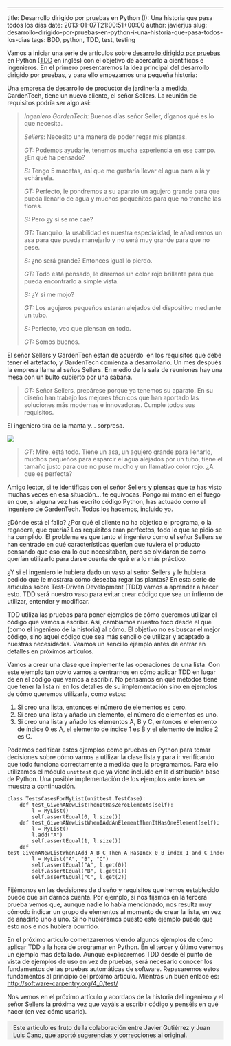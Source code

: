 ---
title: Desarrollo dirigido por pruebas en Python (I): Una historia que pasa todos los días
date: 2013-01-07T21:00:51+00:00
author: javierjus
slug: desarrollo-dirigido-por-pruebas-en-python-i-una-historia-que-pasa-todos-los-dias
tags: BDD, python, TDD, test, testing

Vamos a iniciar una serie de artículos sobre [desarrollo dirigido por pruebas](http://es.wikipedia.org/wiki/Desarrollo_guiado_por_pruebas) en Python ([TDD](http://en.wikipedia.org/wiki/Test-driven_development) en inglés) con el objetivo de acercarlo a científicos e ingenieros. En el primero presentaremos la idea principal del desarrollo dirigido por pruebas, y para ello empezamos una pequeña historia:

Una empresa de desarrollo de productor de jardinería a medida, GardenTech, tiene un nuevo cliente, el señor Sellers. La reunión de requisitos podría ser algo así:

> _Ingeniero GardenTech:_ Buenos días señor Seller, díganos qué es lo que necesita.
> 
> _Sellers_: Necesito una manera de poder regar mis plantas.
> 
> _GT:_ Podemos ayudarle, tenemos mucha experiencia en ese campo. ¿En qué ha pensado?
> 
> _S:_ Tengo 5 macetas, así que me gustaría llevar el agua para allá y echársela.
> 
> _GT:_ Perfecto, le pondremos a su aparato un agujero grande para que pueda llenarlo de agua y muchos pequeñitos para que no tronche las flores.
> 
> _S:_ Pero ¿y si se me cae?
> 
> _GT:_ Tranquilo, la usabilidad es nuestra especialidad, le añadiremos un asa para que pueda manejarlo y no será muy grande para que no pese.
> 
> _S:_ ¿no será grande? Entonces igual lo pierdo.
> 
> _GT:_ Todo está pensado, le daremos un color rojo brillante para que pueda encontrarlo a simple vista.
> 
> _S:_ ¿Y si me mojo?
> 
> _GT:_ Los agujeros pequeños estarán alejados del dispositivo mediante un tubo.
> 
> _S:_ Perfecto, veo que piensan en todo.
> 
> _GT:_ Somos buenos.

El señor Sellers y GardenTech están de acuerdo  en los requisitos que debe tener el artefacto, y GardenTech comienza a desarrollarlo. Un mes después la empresa llama al seños Sellers. En medio de la sala de reuniones hay una mesa con un bulto cubierto por una sábana.

<!--more-->

> _GT:_ Señor Sellers, prepárese porque ya tenemos su aparato. En su diseño han trabajo los mejores técnicos que han aportado las soluciones más modernas e innovadoras. Cumple todos sus requisitos.

El ingeniero tira de la manta y… sorpresa.

![](http://pybonacci.org/images/2012/12/regadera.jpg?w=257)

> _GT_: Mire, está todo. Tiene un asa, un agujero grande para llenarlo, muchos pequeños para esparcir el agua alejados por un tubo, tiene el tamaño justo para que no puse mucho y un llamativo color rojo. ¿A que es perfecta?

Amigo lector, si te identificas con el señor Sellers y piensas que te has visto muchas veces en esa situación… te equivocas. Pongo mi mano en el fuego en que, si alguna vez has escrito código Python, has actuado como el ingeniero de GardenTech. Todos los hacemos, incluido yo.

¿Dónde está el fallo? ¿Por qué el cliente no ha objetico el programa, o la regadera, que quería? Los requisitos eran perfectos, todo lo que se pidió se ha cumplido. El problema es que tanto el ingeniero como el señor Sellers se han centrado en qué características querían que tuviera el producto pensando que eso era lo que necesitaban, pero se olvidaron de cómo querían utilizarlo para darse cuenta de qué era lo más práctico.

¿Y si el ingeniero le hubiera dado un vaso al señor Sellers y le hubiera pedido que le mostrara cómo deseaba regar las plantas? En esta serie de artículos sobre Test-Driven Development (TDD) vamos a aprender a hacer esto. TDD será nuestro vaso para evitar crear código que sea un infierno de utilizar, entender y modificar.

TDD utiliza las pruebas para poner ejemplos de cómo queremos utilizar el código que vamos a escribir. Así, cambiamos nuestro foco desde el qué (como el ingeniero de la historia) al cómo. El objetivo no es buscar el mejor código, sino aquel código que sea más sencillo de utilizar y adaptado a nuestras necesidades. Veamos un sencillo ejemplo antes de entrar en detalles en próximos artículos.

Vamos a crear una clase que implemente las operaciones de una lista. Con este ejemplo tan obvio vamos a centrarnos en cómo aplicar TDD en lugar de en el código que vamos a escribir. No pensamos en qué métodos tiene que tener la lista ni en los detalles de su implementación sino en ejemplos de cómo queremos utilizarla, como estos:

  1. Si creo una lista, entonces el número de elementos es cero.
  2. Si creo una lista y añado un elemento, el número de elementos es uno.
  3. Si creo una lista y añado los elementos A, B y C, entonces el elemento de índice 0 es A, el elemento de índice 1 es B y el elemento de índice 2 es C.

Podemos codificar estos ejemplos como pruebas en Python para tomar decisiones sobre cómo vamos a utilizar la clase lista y para ir verificando que todo funciona correctamente a medida que la programamos. Para ello utilizamos el módulo `unittest` que ya viene incluido en la distribución base de Python. Una posible implementación de los ejemplos anteriores se muestra a continuación.

<pre><code class="language-python">class TestsCasesForMyList(unittest.TestCase):
    def test_GivenANewListThenItHasZeroElements(self):
        l = MyList()
        self.assertEqual(0, l.size())
    def test_GivenANewListWhenIAddAnElementThenItHasOneElement(self):
        l = MyList()
        l.add("A")
        self.assertEqual(1, l.size())
    def test_GivenANewListWhenIAdd_A_B_C_Then_A_HasInex_0_B_index_1_and_C_index_2(self):
        l = MyList("A", "B", "C")
        self.assertEqual("A", l.get(0))
        self.assertEqual("B", l.get(1))
        self.assertEqual("C", l.get(2))</code></pre>

Fijémonos en las decisiones de diseño y requisitos que hemos establecido puede que sin darnos cuenta. Por ejemplo, si nos fijamos en la tercera prueba vemos que, aunque nadie lo había mencionado, nos resulta muy cómodo indicar un grupo de elementos al momento de crear la lista, en vez de añadirlo uno a uno. Si no hubiéramos puesto este ejemplo puede que esto nos e nos hubiera ocurrido.

En el próximo artículo comenzaremos viendo algunos ejemplos de cómo aplicar TDD a la hora de programar en Python. En el tercer y último veremos un ejemplo más detallado. Aunque explicaremos TDD desde el punto de vista de ejemplos de uso en vez de pruebas, será necesario conocer los fundamentos de las pruebas automáticas de software. Repasaremos estos fundamentos al principio del próximo artículo. Mientras un buen enlace es: <http://software-carpentry.org/4_0/test/>

Nos vemos en el próximo artículo y acordaos de la historia del ingeniero y el señor Sellers la próxima vez que vayáis a escribir código y penséis en qué hacer (en vez cómo usarlo).

<div style="background-color:#eee;padding:.5em 1em .15em;margin-bottom:1em;">
  Este artículo es fruto de la colaboración entre Javier Gutiérrez y Juan Luis Cano, que aportó sugerencias y correcciones al original.
</div>